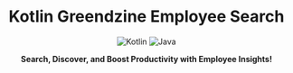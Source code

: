 <h1 align="center">Kotlin Greendzine Employee Search</h1>

<p align="center">
  <img alt="Kotlin" src="https://img.shields.io/badge/Kotlin-v1.5.30-blue.svg">
  <img alt="Java" src="https://img.shields.io/badge/Java-v17-green.svg">
</p>

<p align="center">
  <strong>Search, Discover, and Boost Productivity with Employee Insights!</strong>
</p>

